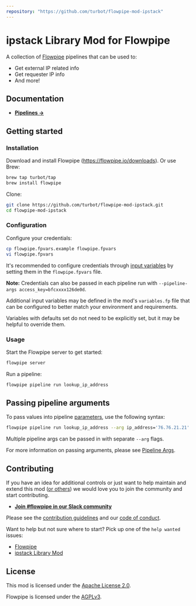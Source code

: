 ```yaml
---
repository: "https://github.com/turbot/flowpipe-mod-ipstack"
---
```


# ipstack Library Mod for Flowpipe

A collection of [Flowpipe](https://flowpipe.io) pipelines that can be used to:

- Get external IP related info
- Get requester IP info
- And more!

## Documentation

- **[Pipelines →](https://hub.flowpipe.io/mods/turbot/ipstack/pipelines)**

## Getting started

### Installation

Download and install Flowpipe (https://flowpipe.io/downloads). Or use Brew:

```sh
brew tap turbot/tap
brew install flowpipe
```

Clone:

```sh
git clone https://github.com/turbot/flowpipe-mod-ipstack.git
cd flowpipe-mod-ipstack
```

### Configuration

Configure your credentials:

```sh
cp flowpipe.fpvars.example flowpipe.fpvars
vi flowpipe.fpvars
```

It's recommended to configure credentials through [input variables](https://flowpipe.io/docs/using-flowpipe/mod-variables) by setting them in the `flowpipe.fpvars` file.

**Note:** Credentials can also be passed in each pipeline run with `--pipeline-args access_key=bfcxxxx126de0d`.

Additional input variables may be defined in the mod's `variables.fp` file that can be configured to better match your environment and requirements.

Variables with defaults set do not need to be explicitly set, but it may be helpful to override them.

### Usage

Start the Flowpipe server to get started:

```sh
flowpipe server
```

Run a pipeline:

```sh
flowpipe pipeline run lookup_ip_address
```

## Passing pipeline arguments

To pass values into pipeline [parameters](https://flowpipe.io/docs/using-flowpipe/pipeline-parameters), use the following syntax:

```sh
flowpipe pipeline run lookup_ip_address --arg ip_address='76.76.21.21'
```

Multiple pipeline args can be passed in with separate `--arg` flags.

For more information on passing arguments, please see [Pipeline Args](https://flowpipe.io/docs/using-flowpipe/pipeline-arguments).

## Contributing

If you have an idea for additional controls or just want to help maintain and extend this mod ([or others](https://github.com/topics/flowpipe-mod)) we would love you to join the community and start contributing.

- **[Join #flowpipe in our Slack community ](https://flowpipe.io/community/join)**

Please see the [contribution guidelines](https://github.com/turbot/flowpipe/blob/main/CONTRIBUTING.md) and our [code of conduct](https://github.com/turbot/flowpipe/blob/main/CODE_OF_CONDUCT.md).

Want to help but not sure where to start? Pick up one of the `help wanted` issues:

- [Flowpipe](https://github.com/turbot/flowpipe/labels/help%20wanted)
- [ipstack Library Mod](https://github.com/turbot/flowpipe-mod-ipstack/labels/help%20wanted)

## License

This mod is licensed under the [Apache License 2.0](https://github.com/turbot/flowpipe-mod-ipstack/blob/main/LICENSE).

Flowpipe is licensed under the [AGPLv3](https://github.com/turbot/flowpipe/blob/main/LICENSE).
